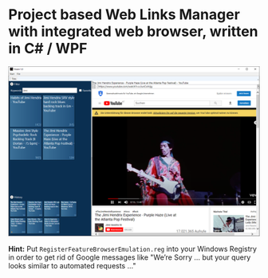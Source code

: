 
# Project based Web Links Manager with integrated web browser, written in C# / WPF

![ScreenShot](https://github.com/softwaremeisterei/vision/blob/master/Screenshot.png?raw=true)

**Hint:** Put ```RegisterFeatureBrowserEmulation.reg``` into your Windows Registry in order to get rid of Google messages like "We’re Sorry … but your query looks similar to automated requests ..."
